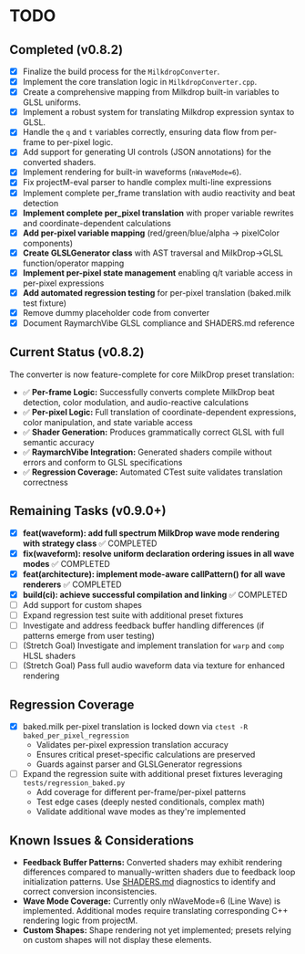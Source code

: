 # TODO

## Completed (v0.8.2)
- [x] Finalize the build process for the `MilkdropConverter`.
- [x] Implement the core translation logic in `MilkdropConverter.cpp`.
- [x] Create a comprehensive mapping from Milkdrop built-in variables to GLSL uniforms.
- [x] Implement a robust system for translating Milkdrop expression syntax to GLSL.
- [x] Handle the `q` and `t` variables correctly, ensuring data flow from per-frame to per-pixel logic.
- [x] Add support for generating UI controls (JSON annotations) for the converted shaders.
- [x] Implement rendering for built-in waveforms (`nWaveMode=6`).
- [x] Fix projectM-eval parser to handle complex multi-line expressions
- [x] Implement complete per_frame translation with audio reactivity and beat detection
- [x] **Implement complete per_pixel translation** with proper variable rewrites and coordinate-dependent calculations
- [x] **Add per-pixel variable mapping** (red/green/blue/alpha → pixelColor components)
- [x] **Create GLSLGenerator class** with AST traversal and MilkDrop→GLSL function/operator mapping
- [x] **Implement per-pixel state management** enabling q/t variable access in per-pixel expressions
- [x] **Add automated regression testing** for per-pixel translation (baked.milk test fixture)
- [x] Remove dummy placeholder code from converter
- [x] Document RaymarchVibe GLSL compliance and SHADERS.md reference

## Current Status (v0.8.2)
The converter is now feature-complete for core MilkDrop preset translation:

- ✅ **Per-frame Logic:** Successfully converts complete MilkDrop beat detection, color modulation, and audio-reactive calculations
- ✅ **Per-pixel Logic:** Full translation of coordinate-dependent expressions, color manipulation, and state variable access
- ✅ **Shader Generation:** Produces grammatically correct GLSL with full semantic accuracy
- ✅ **RaymarchVibe Integration:** Generated shaders compile without errors and conform to GLSL specifications
- ✅ **Regression Coverage:** Automated CTest suite validates translation correctness

## Remaining Tasks (v0.9.0+)
- [x] **feat(waveform): add full spectrum MilkDrop wave mode rendering with strategy class** ✅ COMPLETED
- [x] **fix(waveform): resolve uniform declaration ordering issues in all wave modes** ✅ COMPLETED
- [x] **feat(architecture): implement mode-aware callPattern() for all wave renderers** ✅ COMPLETED
- [x] **build(ci): achieve successful compilation and linking** ✅ COMPLETED
- [ ] Add support for custom shapes
- [ ] Expand regression test suite with additional preset fixtures
- [ ] Investigate and address feedback buffer handling differences (if patterns emerge from user testing)
- [ ] (Stretch Goal) Investigate and implement translation for `warp` and `comp` HLSL shaders
- [ ] (Stretch Goal) Pass full audio waveform data via texture for enhanced rendering

## Regression Coverage
- [x] baked.milk per-pixel translation is locked down via `ctest -R baked_per_pixel_regression`
  - Validates per-pixel expression translation accuracy
  - Ensures critical preset-specific calculations are preserved
  - Guards against parser and GLSLGenerator regressions
- [ ] Expand the regression suite with additional preset fixtures leveraging `tests/regression_baked.py`
  - Add coverage for different per-frame/per-pixel patterns
  - Test edge cases (deeply nested conditionals, complex math)
  - Validate additional wave modes as they're implemented

## Known Issues & Considerations
- **Feedback Buffer Patterns:** Converted shaders may exhibit rendering differences compared to manually-written shaders due to feedback loop initialization patterns. Use [SHADERS.md](https://github.com/nicthegreatest/raymarchvibe/blob/main/documentation/SHADERS.md) diagnostics to identify and correct conversion inconsistencies.
- **Wave Mode Coverage:** Currently only nWaveMode=6 (Line Wave) is implemented. Additional modes require translating corresponding C++ rendering logic from projectM.
- **Custom Shapes:** Shape rendering not yet implemented; presets relying on custom shapes will not display these elements.
